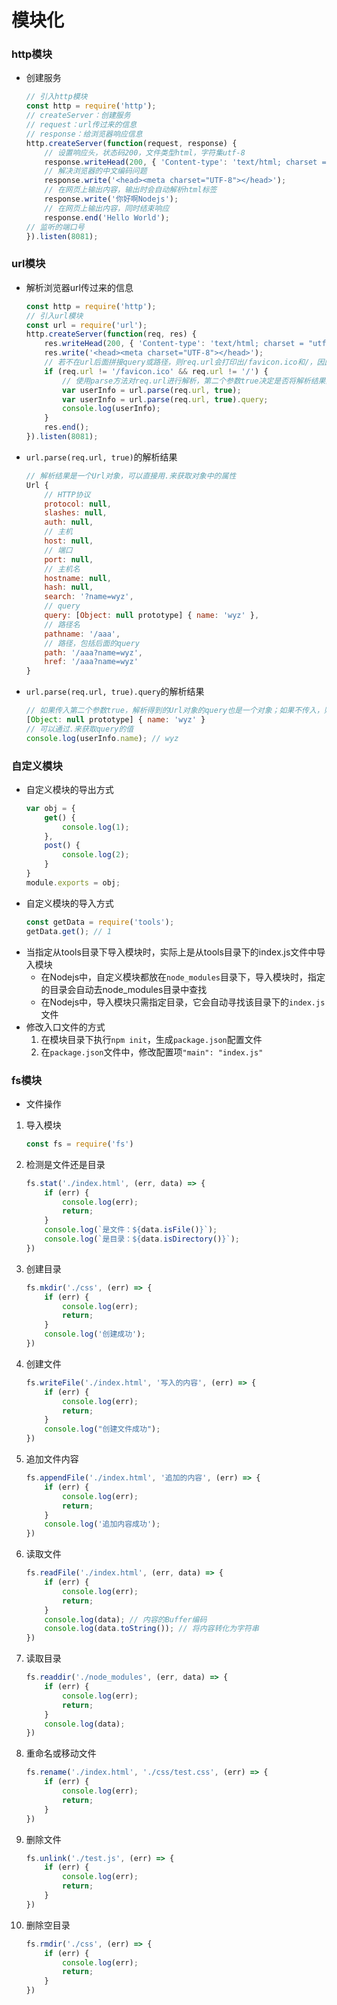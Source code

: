 # 模块化

### http模块
- 创建服务
    ```js
    // 引入http模块
    const http = require('http');
    // createServer：创建服务
    // request：url传过来的信息
    // response：给浏览器响应信息
    http.createServer(function(request, response) {
        // 设置响应头，状态码200，文件类型html，字符集utf-8
        response.writeHead(200, { 'Content-type': 'text/html; charset = "utf-8"' });
        // 解决浏览器的中文编码问题
        response.write('<head><meta charset="UTF-8"></head>');
        // 在网页上输出内容，输出时会自动解析html标签
        response.write('你好啊Nodejs');
        // 在网页上输出内容，同时结束响应
        response.end('Hello World');
    // 监听的端口号
    }).listen(8081);

### url模块
- 解析浏览器url传过来的信息
    ```js
    const http = require('http');
    // 引入url模块
    const url = require('url');
    http.createServer(function(req, res) {
        res.writeHead(200, { 'Content-type': 'text/html; charset = "utf-8"' });
        res.write('<head><meta charset="UTF-8"></head>');
        // 若不在url后面拼接query或路径，则req.url会打印出/favicon.ico和/，因此进行排除
        if (req.url != '/favicon.ico' && req.url != '/') {
            // 使用parse方法对req.url进行解析，第二个参数true决定是否将解析结果的query转换成对象
            var userInfo = url.parse(req.url, true);
            var userInfo = url.parse(req.url, true).query;
            console.log(userInfo);
        }
        res.end();
    }).listen(8081);
- ``url.parse(req.url, true)``的解析结果
    ```js
    // 解析结果是一个Url对象，可以直接用.来获取对象中的属性
    Url {
        // HTTP协议
        protocol: null,
        slashes: null,
        auth: null,
        // 主机
        host: null,
        // 端口
        port: null,
        // 主机名
        hostname: null,
        hash: null,
        search: '?name=wyz',
        // query
        query: [Object: null prototype] { name: 'wyz' },
        // 路径名
        pathname: '/aaa',
        // 路径，包括后面的query
        path: '/aaa?name=wyz',
        href: '/aaa?name=wyz'
    }
- ``url.parse(req.url, true).query``的解析结果
    ```js
    // 如果传入第二个参数true，解析得到的Url对象的query也是一个对象；如果不传入，则query只是一个字符串
    [Object: null prototype] { name: 'wyz' }
    // 可以通过.来获取query的值
    console.log(userInfo.name); // wyz

### 自定义模块
- 自定义模块的导出方式
    ```js
    var obj = {
        get() {
            console.log(1);
        },
        post() {
            console.log(2);
        }
    }
    module.exports = obj;
- 自定义模块的导入方式
    ```js
    const getData = require('tools');
    getData.get(); // 1
- 当指定从tools目录下导入模块时，实际上是从tools目录下的index.js文件中导入模块
    - 在Nodejs中，自定义模块都放在``node_modules``目录下，导入模块时，指定的目录会自动去node_modules目录中查找
    - 在Nodejs中，导入模块只需指定目录，它会自动寻找该目录下的``index.js``文件
- 修改入口文件的方式
    1.  在模块目录下执行``npm init``，生成``package.json``配置文件
    2.  在``package.json``文件中，修改配置项``"main": "index.js"``

### fs模块
- 文件操作
1.  导入模块
    ```js
    const fs = require('fs')
2.  检测是文件还是目录
    ```js
    fs.stat('./index.html', (err, data) => {
        if (err) {
            console.log(err);
            return;
        }
        console.log(`是文件：${data.isFile()}`);
        console.log(`是目录：${data.isDirectory()}`);
    })
3.  创建目录
    ```js
    fs.mkdir('./css', (err) => {
        if (err) {
            console.log(err);
            return;
        }
        console.log('创建成功');
    })
4.  创建文件
    ```js
    fs.writeFile('./index.html', '写入的内容', (err) => {
        if (err) {
            console.log(err);
            return;
        }
        console.log("创建文件成功");
    })
5.  追加文件内容
    ```js
    fs.appendFile('./index.html', '追加的内容', (err) => {
        if (err) {
            console.log(err);
            return;
        }
        console.log('追加内容成功');
    })
6.  读取文件
    ```js
    fs.readFile('./index.html', (err, data) => {
        if (err) {
            console.log(err);
            return;
        }
        console.log(data); // 内容的Buffer编码
        console.log(data.toString()); // 将内容转化为字符串
    })
7.  读取目录
    ```js
    fs.readdir('./node_modules', (err, data) => {
        if (err) {
            console.log(err);
            return;
        }
        console.log(data);
    })
8.  重命名或移动文件
    ```js
    fs.rename('./index.html', './css/test.css', (err) => {
        if (err) {
            console.log(err);
            return;
        }
    })
9.  删除文件
    ```js
    fs.unlink('./test.js', (err) => {
        if (err) {
            console.log(err);
            return;
        }
    })
10. 删除空目录
    ```js
    fs.rmdir('./css', (err) => {
        if (err) {
            console.log(err);
            return;
        }
    })

### 